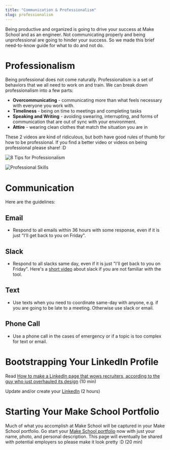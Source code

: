 ```yaml
---
title: "Communication & Professionalism"
slug: professionalism
---
```


Being productive and organized is going to drive your success at Make School and as an engineer. Not communicating properly and being unprofessional are going to hinder your success. So we made this brief need-to-know guide for what to do and not do.

# Professionalism

Being professional does not come naturally. Professionalism is a set of behaviors that we all need to work on and train. We can break down professionalism into a few parts:

* **Overcommunicating** - communicating more than what feels necessary with everyone you work with.
* **Timeliness** - being on time to meetings and completing tasks
* **Speaking and Writing** - avoiding swearing, interrupting, and forms of communication that are out of sync with your environment.
* **Attire** - wearing clean clothes that match the situation you are in

These 2 videos are kind of ridiculous, but both have good rules of thumb for how to be professional. If you find a better video or videos on being professional please share! :D

![8 Tips for Professionalism](https://www.youtube.com/watch?v=0o3INMBL58w)

![Professional Skills](https://www.youtube.com/watch?v=PWmhl6rzVpM)

# Communication

Here are the guidelines:

## Email
* Respond to all emails within 36 hours with some response, even if it is just "I'll get back to you on Friday".

## Slack
* Respond to all slacks same day, even if it is just "I'll get back to you on Friday". Here's a [short video](https://www.youtube.com/watch?v=yGjsYf48Om4) about slack if you are not familiar with the tool.

## Text
* Use texts when you need to coordinate same-day with anyone, e.g. if you are going to be late to a meeting. Otherwise use slack or email.

## Phone Call
* Use a phone call in the cases of emergency or if a topic is too complex for text or email.

# Bootstrapping Your LinkedIn Profile

Read [How to make a LinkedIn page that wows recruiters, according to the guy who just overhauled its design](https://amp-businessinsider-com.cdn.ampproject.org/c/s/amp.businessinsider.com/how-to-best-use-your-linkedin-page-2017-3) (10 min)

Update and/or create your [LinkedIn](https://www.linkedin.com/) (2 hours)

# Starting Your Make School Portfolio

Much of what you accomplish at Make School will be captured in your Make School portfolio. Go start your [Make School portfolio](https://www.makeschool.com/portfolio/new) now with just your name, photo, and personal description. This page will eventually be shared with potential employers so please make it look pretty :D (20 min)
